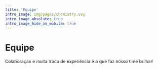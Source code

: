 ```yaml
---
title: 'Equipe'
intro_image: img/pages/chemistry.svg
intro_image_absolute: true
intro_image_hide_on_mobile: true
---
```


# Equipe

Colaboração e muita troca de experiência é o que faz nosso time brilhar!